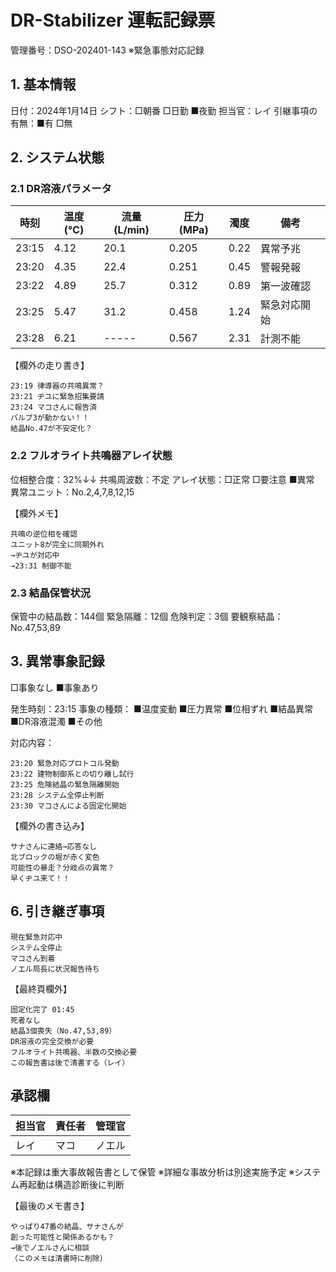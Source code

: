 # DR-Stabilizer 運転記録票
管理番号：DSO-202401-143
※緊急事態対応記録

## 1. 基本情報
日付：2024年1月14日
シフト：□朝番 □日勤 ■夜勤
担当官：レイ
引継事項の有無：■有 □無

## 2. システム状態
### 2.1 DR溶液パラメータ
|時刻|温度(℃)|流量(L/min)|圧力(MPa)|濁度|備考|
|---|---|---|---|---|---|
|23:15|4.12|20.1|0.205|0.22|異常予兆|
|23:20|4.35|22.4|0.251|0.45|警報発報|
|23:22|4.89|25.7|0.312|0.89|第一波確認|
|23:25|5.47|31.2|0.458|1.24|緊急対応開始|
|23:28|6.21|-----|0.567|2.31|計測不能|

【欄外の走り書き】
```
23:19 律導器の共鳴異常？
23:21 ヂユに緊急招集要請
23:24 マコさんに報告済
バルブ3が動かない！！
結晶No.47が不安定化？
```

### 2.2 フルオライト共鳴器アレイ状態
位相整合度：32%↓↓
共鳴周波数：不定
アレイ状態：□正常 □要注意 ■異常
異常ユニット：No.2,4,7,8,12,15

【欄外メモ】
```
共鳴の逆位相を確認
ユニット8が完全に同期外れ
→ヂユが対応中
→23:31 制御不能
```

### 2.3 結晶保管状況
保管中の結晶数：144個
緊急隔離：12個
危険判定：3個
要観察結晶：No.47,53,89

## 3. 異常事象記録
□事象なし
■事象あり

発生時刻：23:15
事象の種類：
■温度変動 ■圧力異常 ■位相ずれ 
■結晶異常 ■DR溶液混濁 ■その他

対応内容：
```
23:20 緊急対応プロトコル発動
23:22 建物制御系との切り離し試行
23:25 危険結晶の緊急隔離開始
23:28 システム全停止判断
23:30 マコさんによる固定化開始
```

【欄外の書き込み】
```
サナさんに連絡→応答なし
北ブロックの堀が赤く変色
可能性の暴走？分岐点の異常？
早くヂユ来て！！
```

## 6. 引き継ぎ事項
```
現在緊急対応中
システム全停止
マコさん到着
ノエル局長に状況報告待ち
```

【最終頁欄外】
```
固定化完了 01:45
死者なし
結晶3個喪失（No.47,53,89）
DR溶液の完全交換が必要
フルオライト共鳴器、半数の交換必要
この報告書は後で清書する（レイ）
```

## 承認欄
|担当官|責任者|管理官|
|---|---|---|
|レイ|マコ|ノエル|

※本記録は重大事故報告書として保管
※詳細な事故分析は別途実施予定
※システム再起動は構造診断後に判断

【最後のメモ書き】
```
やっぱり47番の結晶、サナさんが
創った可能性と関係あるかも？
→後でノエルさんに相談
（このメモは清書時に削除）
```